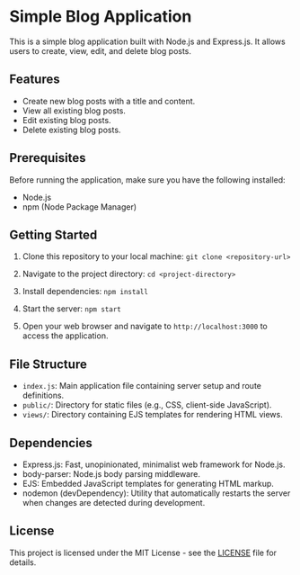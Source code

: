 # Simple Blog Application

This is a simple blog application built with Node.js and Express.js. It allows users to create, view, edit, and delete blog posts.

## Features

- Create new blog posts with a title and content.
- View all existing blog posts.
- Edit existing blog posts.
- Delete existing blog posts.

## Prerequisites

Before running the application, make sure you have the following installed:

- Node.js
- npm (Node Package Manager)

## Getting Started

1. Clone this repository to your local machine:
`git clone <repository-url>`

2. Navigate to the project directory:
`cd <project-directory>`

3. Install dependencies:
`npm install`

4. Start the server:
`npm start`

5. Open your web browser and navigate to `http://localhost:3000` to access the application.

## File Structure

- `index.js`: Main application file containing server setup and route definitions.
- `public/`: Directory for static files (e.g., CSS, client-side JavaScript).
- `views/`: Directory containing EJS templates for rendering HTML views.

## Dependencies

- Express.js: Fast, unopinionated, minimalist web framework for Node.js.
- body-parser: Node.js body parsing middleware.
- EJS: Embedded JavaScript templates for generating HTML markup.
- nodemon (devDependency): Utility that automatically restarts the server when changes are detected during development.

## License

This project is licensed under the MIT License - see the [LICENSE](LICENSE) file for details.


